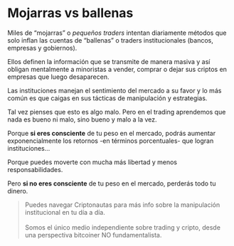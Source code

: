 # Mojarras vs ballenas

Miles de “mojarras” o _pequeños traders_ intentan diariamente métodos que solo inflan las cuentas de “ballenas” o traders institucionales (bancos, empresas y gobiernos).

Ellos definen la información que se transmite de manera masiva y así obligan mentalmente a minoristas a vender, comprar o dejar sus criptos en empresas que luego desaparecen.

Las instituciones manejan el sentimiento del mercado a su favor y lo más común es que caigas en sus tácticas de manipulación y estrategias.

Tal vez pienses que esto es algo malo. Pero en el trading aprendemos que nada es bueno ni malo, sino bueno y malo a la vez.

Porque **si eres consciente** de tu peso en el mercado, podrás aumentar exponencialmente los retornos -en términos porcentuales- que logran instituciones...

Porque puedes moverte con mucha más libertad y menos responsabilidades.

Pero **si no eres consciente** de tu peso en el mercado, perderás todo tu dinero.

> Puedes navegar Criptonautas para más info sobre la manipulación institucional en tu día a día.\
> \
> Somos el único medio independiente sobre trading y cripto, desde una perspectiva bitcoiner NO fundamentalista.
